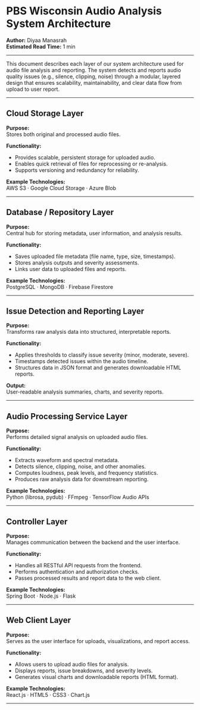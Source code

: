 # PBS Wisconsin Audio Analysis System Architecture

**Author:** Diyaa Manasrah  
**Estimated Read Time:** 1 min  

---

This document describes each layer of our system architecture used for audio file analysis and reporting. The system detects and reports audio quality issues (e.g., silence, clipping, noise) through a modular, layered design that ensures scalability, maintainability, and clear data flow from upload to user report.

---

## Cloud Storage Layer

**Purpose:**  
Stores both original and processed audio files.

**Functionality:**
- Provides scalable, persistent storage for uploaded audio.  
- Enables quick retrieval of files for reprocessing or re-analysis.  
- Supports versioning and redundancy for reliability.

**Example Technologies:**  
AWS S3 · Google Cloud Storage · Azure Blob

---

## Database / Repository Layer

**Purpose:**  
Central hub for storing metadata, user information, and analysis results.

**Functionality:**
- Saves uploaded file metadata (file name, type, size, timestamps).  
- Stores analysis outputs and severity assessments.  
- Links user data to uploaded files and reports.

**Example Technologies:**  
PostgreSQL · MongoDB · Firebase Firestore

---

## Issue Detection and Reporting Layer

**Purpose:**  
Transforms raw analysis data into structured, interpretable reports.

**Functionality:**
- Applies thresholds to classify issue severity (minor, moderate, severe).  
- Timestamps detected issues within the audio timeline.  
- Structures data in JSON format and generates downloadable HTML reports.

**Output:**  
User-readable analysis summaries, charts, and severity reports.

---

## Audio Processing Service Layer

**Purpose:**  
Performs detailed signal analysis on uploaded audio files.

**Functionality:**
- Extracts waveform and spectral metadata.  
- Detects silence, clipping, noise, and other anomalies.  
- Computes loudness, peak levels, and frequency statistics.  
- Produces raw analysis data for downstream reporting.

**Example Technologies:**  
Python (librosa, pydub) · FFmpeg · TensorFlow Audio APIs

---

## Controller Layer

**Purpose:**  
Manages communication between the backend and the user interface.

**Functionality:**
- Handles all RESTful API requests from the frontend.  
- Performs authentication and authorization checks.  
- Passes processed results and report data to the web client.

**Example Technologies:**  
Spring Boot · Node.js · Flask

---

## Web Client Layer

**Purpose:**  
Serves as the user interface for uploads, visualizations, and report access.

**Functionality:**
- Allows users to upload audio files for analysis.  
- Displays reports, issue breakdowns, and severity levels.  
- Generates visual charts and downloadable reports (HTML format).

**Example Technologies:**  
React.js · HTML5 · CSS3 · Chart.js

---

